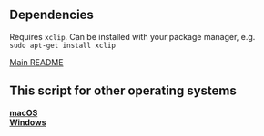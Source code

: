 ## Dependencies

Requires `xclip`. Can be installed with your package manager, e.g.<br>
`sudo apt-get install xclip`

[Main README](../README.md)

## This script for other operating systems

**[macOS](../mac)**<br>
**[Windows](../win)**
